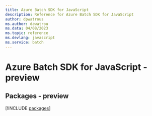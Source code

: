 ```yaml
---
title: Azure Batch SDK for JavaScript
description: Reference for Azure Batch SDK for JavaScript
author: dpwatrous
ms.author: dawatrou
ms.data: 04/08/2023
ms.topic: reference
ms.devlang: javascript
ms.service: batch
---
```

# Azure Batch SDK for JavaScript - preview
## Packages - preview
[!INCLUDE [packages](batch-index.md)]
